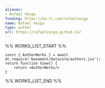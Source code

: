 ```yaml
---
aliases:
- Rafael Veiga
funding: https://ko-fi.com/rafaelveiga
name: Rafael Veiga
type: author
url: https://rafaelveiga.github.io/
---
```



%% WORKS_LIST_START %%

```datacorejsx
const { AuthorWorks } = await dc.require('basement/datacore/authors.jsx');
return function View() {
    return <AuthorWorks/>
}
```
%% WORKS_LIST_END %%